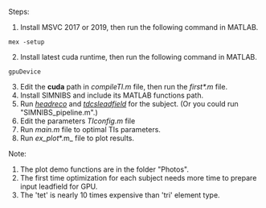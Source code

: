 Steps:
1. Install MSVC 2017 or 2019, then run the following command in MATLAB.
```
mex -setup
```
2. Install latest cuda runtime, then run the following command in MATLAB.

```
gpuDevice
```

3. Edit the  **cuda**  path in  _compileTI.m_  file, then run the  _first*.m_  file.
4. Install SIMNIBS and include its MATLAB functions path. 
5. Run  [_headreco_](https://simnibs.github.io/simnibs/build/html/documentation/command_line/headreco.html?highlight=headreco)  and  [_tdcsleadfield_](https://simnibs.github.io/simnibs/build/html/documentation/sim_struct/tdcsleadfield.html#tdcsleadfield-doc)  for the subject. 
    (Or you could run "SIMNIBS_pipeline.m".)
6. Edit the parameters  _TIconfig.m_  file
7. Run  _main.m_  file to optimal TIs parameters.
8. Run  _ex_plot_*.m_  file to plot results.

Note:
1. The plot demo functions are in the folder "Photos".
2. The first time optimization for each subject needs more time to prepare input leadfield for GPU.
3. The 'tet' is nearly 10 times expensive than 'tri' element type.
 
